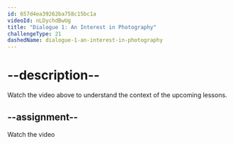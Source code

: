 ```yaml
---
id: 657d4ea39262ba758c15bc1a
videoId: nLDychdBwUg
title: "Dialogue 1: An Interest in Photography"
challengeType: 21
dashedName: dialogue-1-an-interest-in-photography
---
```


# --description--

Watch the video above to understand the context of the upcoming lessons.

## --assignment--

Watch the video
